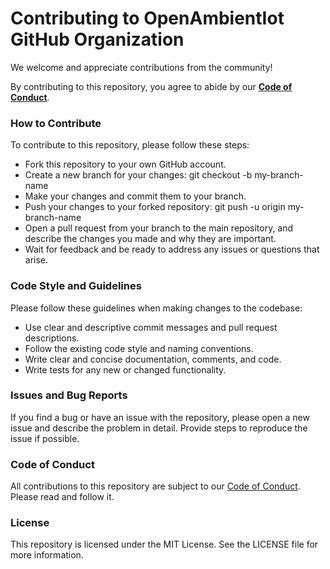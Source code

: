 # Contributing to OpenAmbientIot GitHub Organization

We welcome and appreciate contributions from the community! 

By contributing to this repository, you agree to abide by our **[Code of Conduct](codeOfConduct.md)**.

### How to Contribute

To contribute to this repository, please follow these steps:

* Fork this repository to your own GitHub account.
* Create a new branch for your changes: git checkout -b my-branch-name
* Make your changes and commit them to your branch.
* Push your changes to your forked repository: git push -u origin my-branch-name
* Open a pull request from your branch to the main repository, and describe the changes you made and why they are important.
* Wait for feedback and be ready to address any issues or questions that arise.


### Code Style and Guidelines

Please follow these guidelines when making changes to the codebase:

* Use clear and descriptive commit messages and pull request descriptions.
* Follow the existing code style and naming conventions.
* Write clear and concise documentation, comments, and code.
* Write tests for any new or changed functionality.

### Issues and Bug Reports

If you find a bug or have an issue with the repository, please open a new issue and describe the problem in detail. Provide steps to reproduce the issue if possible.

### Code of Conduct
All contributions to this repository are subject to our [Code of Conduct](codeOfConduct.md). Please read and follow it.

### License

This repository is licensed under the MIT License. See the LICENSE file for more information.